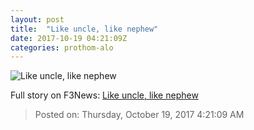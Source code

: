 ```yaml
---
layout: post
title:  "Like uncle, like nephew"
date: 2017-10-19 04:21:09Z
categories: prothom-alo
---
```


![Like uncle, like nephew](http://en.prothom-alo.com/contents/cache/images/1200x630x1/uploads/media/2017/10/19/840daef1184edacb10f61799b28dba17-imam-ul-huq-pcb.jpg?jadewits_media_id=152603)




Full story on F3News: [Like uncle, like nephew](http://www.f3nws.com/n/QSuzfF)

> Posted on: Thursday, October 19, 2017 4:21:09 AM
